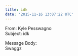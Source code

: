 ```yaml
---
title: idk
date: '2015-11-16 13:07:22 UTC'
---
```


From: Kyle Pesswagno  
Subject: idk  

Message Body:  
Swaggz
